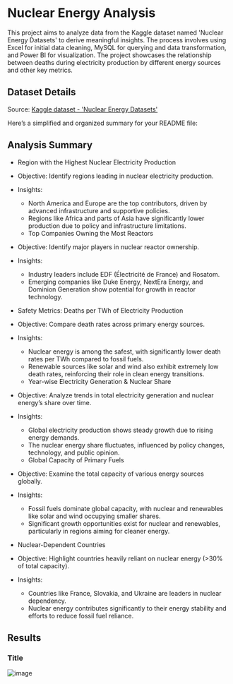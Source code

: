 # Nuclear Energy Analysis
This project aims to analyze data from the Kaggle dataset named 'Nuclear Energy Datasets' to derive meaningful insights. The process involves using Excel for initial data cleaning, MySQL for querying and data transformation, and Power BI for visualization. The project showcases the relationship between deaths during electricity production by different energy sources and other key metrics.

## Dataset Details
Source: [Kaggle dataset - 'Nuclear Energy Datasets'](https://www.kaggle.com/datasets/alistairking/nuclear-energy-datasets)


Here’s a simplified and organized summary for your README file:

## Analysis Summary
- Region with the Highest Nuclear Electricity Production
- Objective: Identify regions leading in nuclear electricity production.
  
- Insights:
   - North America and Europe are the top contributors, driven by advanced infrastructure and supportive policies.
   - Regions like Africa and parts of Asia have significantly lower production due to policy and infrastructure limitations.
   - Top Companies Owning the Most Reactors
- Objective: Identify major players in nuclear reactor ownership.
- Insights:
  - Industry leaders include EDF (Électricité de France) and Rosatom.
  - Emerging companies like Duke Energy, NextEra Energy, and Dominion Generation show potential for growth in reactor technology.
- Safety Metrics: Deaths per TWh of Electricity Production
- Objective: Compare death rates across primary energy sources.
- Insights:
  - Nuclear energy is among the safest, with significantly lower death rates per TWh compared to fossil fuels.
  - Renewable sources like solar and wind also exhibit extremely low death rates, reinforcing their role in clean energy transitions.
  - Year-wise Electricity Generation & Nuclear Share
- Objective: Analyze trends in total electricity generation and nuclear energy’s share over time.
- Insights:
  - Global electricity production shows steady growth due to rising energy demands.
  - The nuclear energy share fluctuates, influenced by policy changes, technology, and public opinion.
  - Global Capacity of Primary Fuels
- Objective: Examine the total capacity of various energy sources globally.
- Insights:
  - Fossil fuels dominate global capacity, with nuclear and renewables like solar and wind occupying smaller shares.
  - Significant growth opportunities exist for nuclear and renewables, particularly in regions aiming for cleaner energy.
- Nuclear-Dependent Countries
- Objective: Highlight countries heavily reliant on nuclear energy (>30% of total capacity).
- Insights:
  - Countries like France, Slovakia, and Ukraine are leaders in nuclear dependency.
  - Nuclear energy contributes significantly to their energy stability and efforts to reduce fossil fuel reliance.

## Results
### Title
![image](https://github.com/user-attachments/assets/5dace1c6-4997-4f95-864a-7bffb09bd356)
